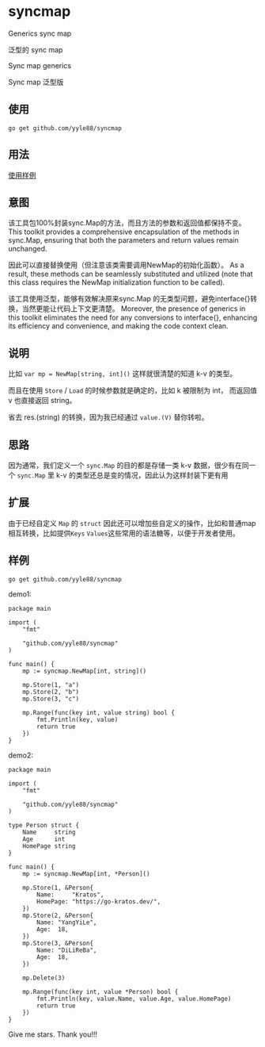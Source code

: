 # syncmap
Generics sync map

泛型的 sync map

Sync map generics

Sync map 泛型版

## 使用
`go get github.com/yyle88/syncmap`

## 用法
[使用样例](/sync_map_test.go)

## 意图
该工具包100%封装sync.Map的方法，而且方法的参数和返回值都保持不变。
This toolkit provides a comprehensive encapsulation of the methods in sync.Map, ensuring that both the parameters and return values remain unchanged.

因此可以直接替换使用（但注意该类需要调用NewMap的初始化函数）。
As a result, these methods can be seamlessly substituted and utilized (note that this class requires the NewMap initialization function to be called).

该工具使用泛型，能够有效解决原来sync.Map 的无类型问题，避免interface{}转换，当然更能让代码上下文更清楚。
Moreover, the presence of generics in this toolkit eliminates the need for any conversions to interface{}, enhancing its efficiency and convenience, and making the code context clean.

## 说明
比如 `var mp = NewMap[string, int]()` 这样就很清楚的知道 k-v 的类型。

而且在使用 `Store` / `Load` 的时候参数就是确定的，比如 k 被限制为 int， 而返回值 v 也直接返回 string。

省去 res.(string) 的转换，因为我已经通过 `value.(V)` 替你转啦。

## 思路
因为通常，我们定义一个 `sync.Map` 的目的都是存储一类 k-v 数据，很少有在同一个 `sync.Map` 里 k-v 的类型还总是变的情况，因此认为这样封装下更有用

## 扩展
由于已经自定义 `Map` 的 `struct` 因此还可以增加些自定义的操作，比如和普通map相互转换，比如提供`Keys` `Values`这些常用的语法糖等，以便于开发者使用。

## 样例
```
go get github.com/yyle88/syncmap
```

demo1:
```
package main

import (
	"fmt"

	"github.com/yyle88/syncmap"
)

func main() {
	mp := syncmap.NewMap[int, string]()

	mp.Store(1, "a")
	mp.Store(2, "b")
	mp.Store(3, "c")

	mp.Range(func(key int, value string) bool {
		fmt.Println(key, value)
		return true
	})
}
```

demo2:
```
package main

import (
	"fmt"

	"github.com/yyle88/syncmap"
)

type Person struct {
	Name     string
	Age      int
	HomePage string
}

func main() {
	mp := syncmap.NewMap[int, *Person]()

	mp.Store(1, &Person{
		Name:     "Kratos",
		HomePage: "https://go-kratos.dev/",
	})
	mp.Store(2, &Person{
		Name: "YangYiLe",
		Age:  18,
	})
	mp.Store(3, &Person{
		Name: "DiLiReBa",
		Age:  18,
	})

	mp.Delete(3)

	mp.Range(func(key int, value *Person) bool {
		fmt.Println(key, value.Name, value.Age, value.HomePage)
		return true
	})
}
```

Give me stars. Thank you!!!
